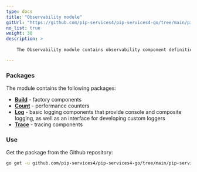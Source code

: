 ```yaml
---
type: docs
title: "Observability module"
gitUrl: "https://github.com/pip-services4/pip-services4-go/tree/main/pip-services4-observability-go"
no_list: true
weight: 30
description: > 
 
    The Observability module contains observability component definitions that can be used to build applications and services.

---
```



### Packages

The module contains the following packages:
- [**Build**](build) - factory components
- [**Count**](count) - performance counters
- [**Log**](log) - basic logging components that provide console and composite logging, as well as an interface for developing custom loggers
- [**Trace**](trace) - tracing components




### Use
Get the package from the Github repository:
```bash
go get -u github.com/pip-services4/pip-services4-go/tree/main/pip-services4-observability-go@latest
````
